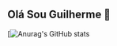 ## Olá Sou Guilherme 👋

[![Anurag's GitHub stats](https://github-readme-stats-git-masterrstaa-rickstaa.vercel.app/api/top-langs/?username=Guilhermewilliam804&layout=donut&bg_color=353D41&border_color=123547&title_color=EB9326&text_color=FFF&)
